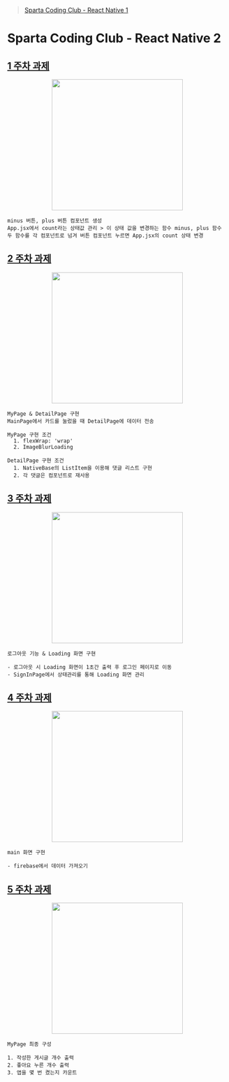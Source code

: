 > [Sparta Coding Club - React Native 1](https://github.com/nezhitsya/Sparta_React_Native)

# Sparta Coding Club - React Native 2

## [1 주차 과제](https://github.com/nezhitsya/Sparta_React_Native_2/tree/master/week%2001/Homework01)

<p align="center">
  <img width="300" src="https://user-images.githubusercontent.com/60697742/150051120-f62213c8-2885-42c2-9bf8-8ac9db47ce37.MP4">
</p>

```
minus 버튼, plus 버튼 컴포넌트 생성
App.jsx에서 count라는 상태값 관리 > 이 상태 값을 변경하는 함수 minus, plus 함수
두 함수를 각 컴포넌트로 넘겨 버튼 컴포넌트 누르면 App.jsx의 count 상태 변경
```

## [2 주차 과제](https://github.com/nezhitsya/Sparta_React_Native_2/tree/master/week%2002/Homework02)

<p align="center">
  <img width="300" src="https://user-images.githubusercontent.com/60697742/151105310-797663fc-6726-4880-ab24-fe7fe8f64cc1.mp4">
</p>

```
MyPage & DetailPage 구현
MainPage에서 카드를 눌렀을 때 DetailPage에 데이터 전송

MyPage 구현 조건
  1. flexWrap: 'wrap'
  2. ImageBlurLoading

DetailPage 구현 조건
  1. NativeBase의 ListItem을 이용해 댓글 리스트 구현
  2. 각 댓글은 컴포넌트로 재사용
```

## [3 주차 과제](https://github.com/nezhitsya/Sparta_React_Native_2/tree/master/week%2003/Homework03)

<p align="center">
  <img width="300" src="https://user-images.githubusercontent.com/60697742/152269933-f296a40d-9298-44e1-9484-cd847af08c86.MP4">
</p>

```
로그아웃 기능 & Loading 화면 구현

- 로그아웃 시 Loading 화면이 1초간 출력 후 로그인 페이지로 이동
- SignInPage에서 상태관리를 통해 Loading 화면 관리
```

## [4 주차 과제](https://github.com/nezhitsya/Sparta_React_Native_2/tree/master/week%2004/Homework04)

<p align="center">
  <img width="300" src="https://user-images.githubusercontent.com/60697742/153145661-8e710b33-c99d-4ab5-b1c9-4f1262a8a44b.mov">
</p>

```
main 화면 구현

- firebase에서 데이터 가져오기
```

## [5 주차 과제](https://github.com/nezhitsya/Sparta_React_Native_2/tree/master/week%2005/Homework05)

<p align="center">
  <img width="300" src="https://user-images.githubusercontent.com/60697742/153816368-0f46ed03-1148-46ed-88e6-d157b37706c3.jpeg">
</p>

```
MyPage 최종 구성

1. 작성한 게시글 개수 출력
2. 좋아요 누른 개수 출력
3. 앱을 몇 번 켰는지 카운트
```
